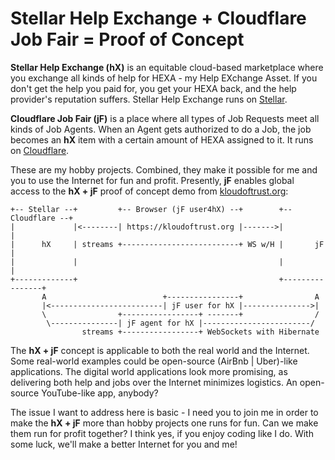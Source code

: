 # Stellar Help Exchange + Cloudflare Job Fair = Proof of Concept

**Stellar Help Exchange (hX)** is an equitable cloud-based marketplace where you exchange all kinds of help for HEXA - my Help EXchange Asset. If you don't get the help you paid for, you get your HEXA back, and the help provider's reputation suffers. Stellar Help Exchange runs on [Stellar](https://stellar.com/).

**Cloudflare Job Fair (jF)** is a place where all types of Job Requests meet all kinds of Job Agents. When an Agent gets authorized to do a Job, the job becomes an **hX** item with a certain amount of HEXA assigned to it. It runs on [Cloudflare](https://www.cloudflare.com/).

These are my hobby projects. Combined, they make it possible for me and you to use the Internet for fun and profit. Presently, **jF** enables global access to the **hX + jF** proof of concept demo from [kloudoftrust.org](https://kloudoftrust.org):

```
+-- Stellar --+         +-- Browser (jF user4hX) --+        +-- Cloudflare --+
|             |<--------| https://kloudoftrust.org |------->|                |
|      hX     | streams +--------------------------+ WS w/H |       jF       |
|             |                                             |                |
+-------------+                                             +----------------+
       A                          +----------------+                A
       |<-------------------------| jF user for hX |--------------->|
       \                +-----------------+ -------+                /
        \---------------| jF agent for hX |------------------------/
                streams +-----------------+ WebSockets with Hibernate
```

The **hX + jF** concept is applicable to both the real world and the Internet. Some real-world examples could be open-source (AirBnb | Uber)-like applications. The digital world applications look more promising, as delivering both help and jobs over the Internet minimizes logistics. An open-source YouTube-like app, anybody?

The issue I want to address here is basic - I need you to join me in order to make the **hX + jF** more than hobby projects one runs for fun. Can we make them run for profit together? I think yes, if you enjoy coding like I do. With some luck, we'll make a better Internet for you and me!
